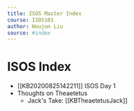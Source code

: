 ```yaml
---
title: ISOS Master Index
course: ISOS101
author: Houjun Liu
source: #index
---
```


# ISOS Index

* [[KB20200825142211]] ISOS Day 1
* Thoughts on Theaetetus
    * Jack's Take: [[KBTheaetetusJack]]